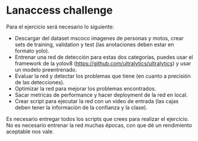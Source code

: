# Lanaccess challenge

Para el ejercicio será necesario lo siguiente:
- Descargar del dataset mscoco imagenes de personas y motos, crear sets de training, validation y test (las anotaciones deben estar en formato yolo).
- Entrenar una red de detección para estas dos categorías, puedes usar el framework de la yolov8 (https://github.com/ultralytics/ultralytics) y usar un modelo preentrenado.
- Evaluar la red y detectar los problemas que tiene (en cuanto a precisión de las detecciones).
- Optimizar la red para mejorar los problemas encontrados.
- Sacar metricas de performance y hacer deployment de la red en local.
- Crear script para ejecutar la red con un video de entrada (las cajas deben tener la información de la confianza y la clase).

Es necesario entregar todos los scripts que crees para realizar el ejercicio.
No es necesario entrenar la red muchas épocas, con que dé un rendimiento aceptable nos vale.